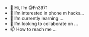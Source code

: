 - 👋 Hi, I’m @Fn3971
- 👀 I’m interested in phone m hacks...
- 🌱 I’m currently learning ...
- 💞️ I’m looking to collaborate on ...
- 📫 How to reach me ...

<!---
Fn3971/Fn3971 is a ✨ special ✨ repository because its `README.md` (this file) appears on your GitHub profile.
You can click the Preview link to take a look at your changes.
--->

